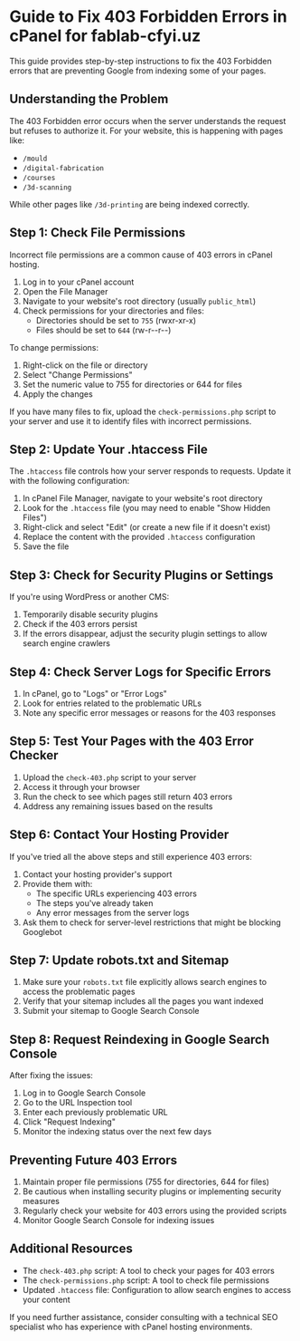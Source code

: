 # Guide to Fix 403 Forbidden Errors in cPanel for fablab-cfyi.uz

This guide provides step-by-step instructions to fix the 403 Forbidden errors that are preventing Google from indexing some of your pages.

## Understanding the Problem

The 403 Forbidden error occurs when the server understands the request but refuses to authorize it. For your website, this is happening with pages like:
- `/mould`
- `/digital-fabrication`
- `/courses`
- `/3d-scanning`

While other pages like `/3d-printing` are being indexed correctly.

## Step 1: Check File Permissions

Incorrect file permissions are a common cause of 403 errors in cPanel hosting.

1. Log in to your cPanel account
2. Open the File Manager
3. Navigate to your website's root directory (usually `public_html`)
4. Check permissions for your directories and files:
   - Directories should be set to `755` (rwxr-xr-x)
   - Files should be set to `644` (rw-r--r--)

To change permissions:
1. Right-click on the file or directory
2. Select "Change Permissions"
3. Set the numeric value to 755 for directories or 644 for files
4. Apply the changes

If you have many files to fix, upload the `check-permissions.php` script to your server and use it to identify files with incorrect permissions.

## Step 2: Update Your .htaccess File

The `.htaccess` file controls how your server responds to requests. Update it with the following configuration:

1. In cPanel File Manager, navigate to your website's root directory
2. Look for the `.htaccess` file (you may need to enable "Show Hidden Files")
3. Right-click and select "Edit" (or create a new file if it doesn't exist)
4. Replace the content with the provided `.htaccess` configuration
5. Save the file

## Step 3: Check for Security Plugins or Settings

If you're using WordPress or another CMS:

1. Temporarily disable security plugins
2. Check if the 403 errors persist
3. If the errors disappear, adjust the security plugin settings to allow search engine crawlers

## Step 4: Check Server Logs for Specific Errors

1. In cPanel, go to "Logs" or "Error Logs"
2. Look for entries related to the problematic URLs
3. Note any specific error messages or reasons for the 403 responses

## Step 5: Test Your Pages with the 403 Error Checker

1. Upload the `check-403.php` script to your server
2. Access it through your browser
3. Run the check to see which pages still return 403 errors
4. Address any remaining issues based on the results

## Step 6: Contact Your Hosting Provider

If you've tried all the above steps and still experience 403 errors:

1. Contact your hosting provider's support
2. Provide them with:
   - The specific URLs experiencing 403 errors
   - The steps you've already taken
   - Any error messages from the server logs
3. Ask them to check for server-level restrictions that might be blocking Googlebot

## Step 7: Update robots.txt and Sitemap

1. Make sure your `robots.txt` file explicitly allows search engines to access the problematic pages
2. Verify that your sitemap includes all the pages you want indexed
3. Submit your sitemap to Google Search Console

## Step 8: Request Reindexing in Google Search Console

After fixing the issues:

1. Log in to Google Search Console
2. Go to the URL Inspection tool
3. Enter each previously problematic URL
4. Click "Request Indexing"
5. Monitor the indexing status over the next few days

## Preventing Future 403 Errors

1. Maintain proper file permissions (755 for directories, 644 for files)
2. Be cautious when installing security plugins or implementing security measures
3. Regularly check your website for 403 errors using the provided scripts
4. Monitor Google Search Console for indexing issues

## Additional Resources

- The `check-403.php` script: A tool to check your pages for 403 errors
- The `check-permissions.php` script: A tool to check file permissions
- Updated `.htaccess` file: Configuration to allow search engines to access your content

If you need further assistance, consider consulting with a technical SEO specialist who has experience with cPanel hosting environments. 